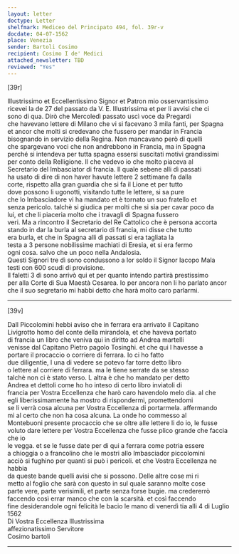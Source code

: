 ```yaml
---
layout: letter
doctype: Letter
shelfmark: Mediceo del Principato 494, fol. 39r-v
docdate: 04-07-1562
place: Venezia
sender: Bartoli Cosimo
recipient: Cosimo I de' Medici
attached_newsletter: TBD
reviewed: "Yes"
---
```


[39r]  
  
  
Illustrissimo et Eccellentissimo Signor et Patron mio osservantissimo  
ricevei la de 27 del passato da V. E. Illustrissima et per li avvisi che ci  
sono di qua. Dirò che Mercoledì passato uscì voce da Pregardi  
che havevano lettere di Milano che vi si facevano 3 mila fanti, per Spagna  
et ancor che molti si credevano che fussero per mandar in Francia  
bisognando in servizio della Regina. Non mancavano però di quelli  
che spargevano voci che non andrebbono in Francia, ma in Spagna  
perché si intendeva per tutta spagna essersi suscitati motivi grandissimi  
per conto della Relligione. Il che vedevo io che molto piaceva al  
Secretario del Imbasciator di francia. Il quale sebene alli dì passati  
ha usato di dire di non haver havute lettere 2 settimane fa dalla  
corte, rispetto alla gran guardia che si fa il Lione et per tutto  
dove possono li ugonotti, visitando tutte le lettere, si sa pure  
che lo Imbasciadore vi ha mandato et è tornato un suo fratello et  
senza pericolo. talchè si giudica per molti che si sia per cavar poco da  
lui, et che li piaceria molto che i travagli di Spagna fussero  
veri. Ma a rincontro il Secretario del Re Cattolico che è persona accorta  
stando in dar la burla al secretario di francia, mi disse che tutto  
era burla, et che in Spagna alli dì passati si era tagliata la  
testa a 3 persone nobilissime machiati di Eresia, et si era fermo  
ogni cosa. salvo che un poco nella Andalosia.  
Questi Signori tre dì sono condussono a lor soldo il Signor Iacopo Mala  
testi con 600 scudi di provisione.  
Il faletti 3 dì sono arrivò qui et per quanto intendo partirà prestissimo  
per alla Corte di Sua Maestà Cesarea. Io per ancora non li ho parlato ancor  
che il suo segretario mi habbi detto che harà molto caro parlarmi.  
  
---  

[39v]  
  
  
Dall Piccolomini hebbi aviso che in ferrara era arrivato il Capitano  
Livigrotto homo del conte della mirandola, et che haveva portato  
di francia un libro che veniva qui in diritto ad Andrea martelli  
venisse dal Capitano Pietro pagolo Tosinghi. et che qui l havesse a  
portare il procaccio o corriere di ferrara. Io ci ho fatto  
due diligentie, l una di vedere se potevo far torre detto libro  
o lettere al corriere di ferrara. ma le tiene serrate da se stesso  
talchè non ci è stato verso. L altra è che ho mandato per detto  
Andrea et dettoli come ho ho inteso di certo libro inviatoli di  
francia per Vostra Eccellenza che harò caro havendolo melo dia. al che   
egli liberissimamente ha mostro di rispondermi, promettendomi  
se li verrà cosa alcuna per Vostra Eccellenza di portarmela. affermando  
mi al certo che non ha cosa alcuna. La onde ho commesso al  
Montebuoni presente procaccio che se oltre alle lettere li do io, le fusse  
voluto dare lettere per Vostra Eccellenza che fusse plico grande che faccia che io  
le vegga. et se le fusse date per di qui a ferrara come potria essere  
a chioggia o a francolino che le mostri allo Imbasciador piccolomini  
acciò si fughino per quanti si può i pericoli. et che Vostra Eccellenza ne habbia  
da queste bande quelli avisi che si possono. Delle altre cose mi ri  
metto al foglio che sarà con questo in sul quale saranno molte cose  
parte vere, parte verisimili, et parte senza forse bugie. ma credererrò  
faccendo così errar manco che con la scarsità. et così faccendo  
fine desiderandole ogni felicità le bacio le mano di venerdì tia alli 4 di Luglio 1562  
Di Vostra Eccellenza Illustrissima  
affezionatissimo Servitore  
Cosimo bartoli  
  
---  

